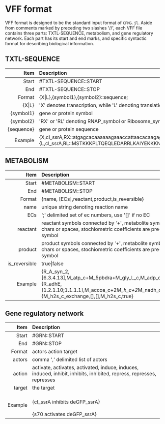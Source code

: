 # VFF format

VFF format is designed to be the standard input format of `CFMG.jl`.
Aside from comments marked by preceding two slashes '//', each VFF file contains three parts: TXTL-SEQUENCE, metabolism, and gene regulatory network.
Each part has its start and end marks, and specific syntactic format for describing biological information.


## TXTL-SEQUENCE

Item | Description
---: | :---
Start | \#TXTL-SEQUENCE::START
End | \#TXTL-SEQUENCE::STOP
Format | {X\|L},\{symbol1\},\{symbol2\}::sequence;
{X\|L} | 'X' denotes transcription, while 'L' denoting translation
{symbol1} | gene or protein symbol
{symbol2} | 'RX' or 'RL' denoting RNAP\_symbol or Ribosome\_symbol, respectively
{sequence} | gene or protein sequence
Example | {X,cI\_ssrA,RX::atgagcacaaaaaagaaaccattaacacaagagcagcttgaggacgcacgtcgccttaaagc;} {L,cI\_ssrA,RL::MSTKKKPLTQEQLEDARRLKAIYEKKKNELGLSQESVADKMGMGQS;}



## METABOLISM

Item | Description
---: | :---
Start| \#METABOLISM::START
End | \#METABOLISM::STOP
Format | {name, [ECs],reactant,product,is\_reversible}
name | unique string denoting reaction name
ECs | ';' delimited set of ec numbers, use '[]' if no EC
reactant | reactant symbols connected by '+', metabolite symbols can not have special chars or spaces, stochiometric coefficients are pre-pended to metabolite symbol
product | product symbols connected by '+', metabolite symbols can not have special chars or spaces, stochiometric coefficients are pre-pended to metabolite symbol
is\_reversible | true\|false
Example | {R\_A\_syn\_2,[6.3.4.13],M\_atp\_c+M\_5pbdra+M\_gly\_L\_c,M\_adp\_c+M\_pi\_c+M\_gar\_c,false} {R\_adhE,[1.2.1.10;1.1.1.1],M\_accoa\_c+2*M\_h\_c+2*M\_nadh\_c,M\_etoh\_c+2*M\_nad\_c,true}<br /> {M\_h2s\_c\_exchange,[],[],M\_h2s\_c,true}


## Gene regulatory network

|Item | Description|
|---: | :--- |
|Start | \#GRN::START |
| End | \#GRN::STOP |
|Format | actors action target |
|actors | comma ',' delimited list of actors |
|action | activate, activates, activated, induce, induces, induced, inhibit, inhibits, inhibited, repress, represses, represses |
|target | the target |
|Example | <br />{cI\_ssrA inhibits deGFP\_ssrA}<br /> <br />{s70 activates deGFP\_ssrA}<br />|
